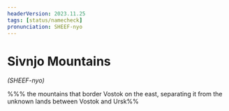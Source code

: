 ```yaml
---
headerVersion: 2023.11.25
tags: [status/namecheck]
pronunciation: SHEEF-nyo
---
```

# Sivnjo Mountains
*(SHEEF-nyo)*

%%% the mountains that border Vostok on the east, separating it from the unknown lands between Vostok and Ursk%%

